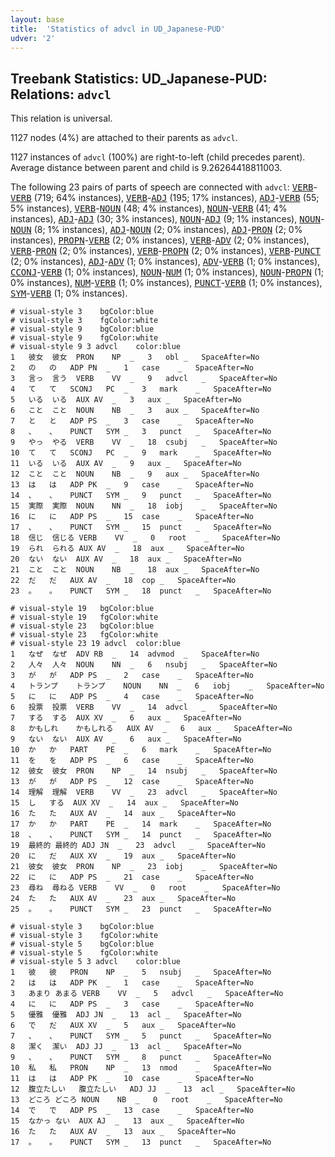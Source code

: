```yaml
---
layout: base
title:  'Statistics of advcl in UD_Japanese-PUD'
udver: '2'
---
```


## Treebank Statistics: UD_Japanese-PUD: Relations: `advcl`

This relation is universal.

1127 nodes (4%) are attached to their parents as `advcl`.

1127 instances of `advcl` (100%) are right-to-left (child precedes parent).
Average distance between parent and child is 9.26264418811003.

The following 23 pairs of parts of speech are connected with `advcl`: <tt><a href="ja_pud-pos-VERB.html">VERB</a></tt>-<tt><a href="ja_pud-pos-VERB.html">VERB</a></tt> (719; 64% instances), <tt><a href="ja_pud-pos-VERB.html">VERB</a></tt>-<tt><a href="ja_pud-pos-ADJ.html">ADJ</a></tt> (195; 17% instances), <tt><a href="ja_pud-pos-ADJ.html">ADJ</a></tt>-<tt><a href="ja_pud-pos-VERB.html">VERB</a></tt> (55; 5% instances), <tt><a href="ja_pud-pos-VERB.html">VERB</a></tt>-<tt><a href="ja_pud-pos-NOUN.html">NOUN</a></tt> (48; 4% instances), <tt><a href="ja_pud-pos-NOUN.html">NOUN</a></tt>-<tt><a href="ja_pud-pos-VERB.html">VERB</a></tt> (41; 4% instances), <tt><a href="ja_pud-pos-ADJ.html">ADJ</a></tt>-<tt><a href="ja_pud-pos-ADJ.html">ADJ</a></tt> (30; 3% instances), <tt><a href="ja_pud-pos-NOUN.html">NOUN</a></tt>-<tt><a href="ja_pud-pos-ADJ.html">ADJ</a></tt> (9; 1% instances), <tt><a href="ja_pud-pos-NOUN.html">NOUN</a></tt>-<tt><a href="ja_pud-pos-NOUN.html">NOUN</a></tt> (8; 1% instances), <tt><a href="ja_pud-pos-ADJ.html">ADJ</a></tt>-<tt><a href="ja_pud-pos-NOUN.html">NOUN</a></tt> (2; 0% instances), <tt><a href="ja_pud-pos-ADJ.html">ADJ</a></tt>-<tt><a href="ja_pud-pos-PRON.html">PRON</a></tt> (2; 0% instances), <tt><a href="ja_pud-pos-PROPN.html">PROPN</a></tt>-<tt><a href="ja_pud-pos-VERB.html">VERB</a></tt> (2; 0% instances), <tt><a href="ja_pud-pos-VERB.html">VERB</a></tt>-<tt><a href="ja_pud-pos-ADV.html">ADV</a></tt> (2; 0% instances), <tt><a href="ja_pud-pos-VERB.html">VERB</a></tt>-<tt><a href="ja_pud-pos-PRON.html">PRON</a></tt> (2; 0% instances), <tt><a href="ja_pud-pos-VERB.html">VERB</a></tt>-<tt><a href="ja_pud-pos-PROPN.html">PROPN</a></tt> (2; 0% instances), <tt><a href="ja_pud-pos-VERB.html">VERB</a></tt>-<tt><a href="ja_pud-pos-PUNCT.html">PUNCT</a></tt> (2; 0% instances), <tt><a href="ja_pud-pos-ADJ.html">ADJ</a></tt>-<tt><a href="ja_pud-pos-ADV.html">ADV</a></tt> (1; 0% instances), <tt><a href="ja_pud-pos-ADV.html">ADV</a></tt>-<tt><a href="ja_pud-pos-VERB.html">VERB</a></tt> (1; 0% instances), <tt><a href="ja_pud-pos-CCONJ.html">CCONJ</a></tt>-<tt><a href="ja_pud-pos-VERB.html">VERB</a></tt> (1; 0% instances), <tt><a href="ja_pud-pos-NOUN.html">NOUN</a></tt>-<tt><a href="ja_pud-pos-NUM.html">NUM</a></tt> (1; 0% instances), <tt><a href="ja_pud-pos-NOUN.html">NOUN</a></tt>-<tt><a href="ja_pud-pos-PROPN.html">PROPN</a></tt> (1; 0% instances), <tt><a href="ja_pud-pos-NUM.html">NUM</a></tt>-<tt><a href="ja_pud-pos-VERB.html">VERB</a></tt> (1; 0% instances), <tt><a href="ja_pud-pos-PUNCT.html">PUNCT</a></tt>-<tt><a href="ja_pud-pos-VERB.html">VERB</a></tt> (1; 0% instances), <tt><a href="ja_pud-pos-SYM.html">SYM</a></tt>-<tt><a href="ja_pud-pos-VERB.html">VERB</a></tt> (1; 0% instances).


~~~ conllu
# visual-style 3	bgColor:blue
# visual-style 3	fgColor:white
# visual-style 9	bgColor:blue
# visual-style 9	fgColor:white
# visual-style 9 3 advcl	color:blue
1	彼女	彼女	PRON	NP	_	3	obl	_	SpaceAfter=No
2	の	の	ADP	PN	_	1	case	_	SpaceAfter=No
3	言っ	言う	VERB	VV	_	9	advcl	_	SpaceAfter=No
4	て	て	SCONJ	PC	_	3	mark	_	SpaceAfter=No
5	いる	いる	AUX	AV	_	3	aux	_	SpaceAfter=No
6	こと	こと	NOUN	NB	_	3	aux	_	SpaceAfter=No
7	と	と	ADP	PS	_	3	case	_	SpaceAfter=No
8	、	、	PUNCT	SYM	_	3	punct	_	SpaceAfter=No
9	やっ	やる	VERB	VV	_	18	csubj	_	SpaceAfter=No
10	て	て	SCONJ	PC	_	9	mark	_	SpaceAfter=No
11	いる	いる	AUX	AV	_	9	aux	_	SpaceAfter=No
12	こと	こと	NOUN	NB	_	9	aux	_	SpaceAfter=No
13	は	は	ADP	PK	_	9	case	_	SpaceAfter=No
14	、	、	PUNCT	SYM	_	9	punct	_	SpaceAfter=No
15	実際	実際	NOUN	NN	_	18	iobj	_	SpaceAfter=No
16	に	に	ADP	PS	_	15	case	_	SpaceAfter=No
17	、	、	PUNCT	SYM	_	15	punct	_	SpaceAfter=No
18	信じ	信じる	VERB	VV	_	0	root	_	SpaceAfter=No
19	られ	られる	AUX	AV	_	18	aux	_	SpaceAfter=No
20	ない	ない	AUX	AV	_	18	aux	_	SpaceAfter=No
21	こと	こと	NOUN	NB	_	18	aux	_	SpaceAfter=No
22	だ	だ	AUX	AV	_	18	cop	_	SpaceAfter=No
23	。	。	PUNCT	SYM	_	18	punct	_	SpaceAfter=No

~~~


~~~ conllu
# visual-style 19	bgColor:blue
# visual-style 19	fgColor:white
# visual-style 23	bgColor:blue
# visual-style 23	fgColor:white
# visual-style 23 19 advcl	color:blue
1	なぜ	なぜ	ADV	RB	_	14	advmod	_	SpaceAfter=No
2	人々	人々	NOUN	NN	_	6	nsubj	_	SpaceAfter=No
3	が	が	ADP	PS	_	2	case	_	SpaceAfter=No
4	トランプ	トランプ	NOUN	NN	_	6	iobj	_	SpaceAfter=No
5	に	に	ADP	PS	_	4	case	_	SpaceAfter=No
6	投票	投票	VERB	VV	_	14	advcl	_	SpaceAfter=No
7	する	する	AUX	XV	_	6	aux	_	SpaceAfter=No
8	かもしれ	かもしれる	AUX	AV	_	6	aux	_	SpaceAfter=No
9	ない	ない	AUX	AV	_	6	aux	_	SpaceAfter=No
10	か	か	PART	PE	_	6	mark	_	SpaceAfter=No
11	を	を	ADP	PS	_	6	case	_	SpaceAfter=No
12	彼女	彼女	PRON	NP	_	14	nsubj	_	SpaceAfter=No
13	が	が	ADP	PS	_	12	case	_	SpaceAfter=No
14	理解	理解	VERB	VV	_	23	advcl	_	SpaceAfter=No
15	し	する	AUX	XV	_	14	aux	_	SpaceAfter=No
16	た	た	AUX	AV	_	14	aux	_	SpaceAfter=No
17	か	か	PART	PE	_	14	mark	_	SpaceAfter=No
18	、	、	PUNCT	SYM	_	14	punct	_	SpaceAfter=No
19	最終的	最終的	ADJ	JN	_	23	advcl	_	SpaceAfter=No
20	に	だ	AUX	XV	_	19	aux	_	SpaceAfter=No
21	彼女	彼女	PRON	NP	_	23	iobj	_	SpaceAfter=No
22	に	に	ADP	PS	_	21	case	_	SpaceAfter=No
23	尋ね	尋ねる	VERB	VV	_	0	root	_	SpaceAfter=No
24	た	た	AUX	AV	_	23	aux	_	SpaceAfter=No
25	。	。	PUNCT	SYM	_	23	punct	_	SpaceAfter=No

~~~


~~~ conllu
# visual-style 3	bgColor:blue
# visual-style 3	fgColor:white
# visual-style 5	bgColor:blue
# visual-style 5	fgColor:white
# visual-style 5 3 advcl	color:blue
1	彼	彼	PRON	NP	_	5	nsubj	_	SpaceAfter=No
2	は	は	ADP	PK	_	1	case	_	SpaceAfter=No
3	あまり	あまる	VERB	VV	_	5	advcl	_	SpaceAfter=No
4	に	に	ADP	PS	_	3	case	_	SpaceAfter=No
5	優雅	優雅	ADJ	JN	_	13	acl	_	SpaceAfter=No
6	で	だ	AUX	XV	_	5	aux	_	SpaceAfter=No
7	、	、	PUNCT	SYM	_	5	punct	_	SpaceAfter=No
8	潔く	潔い	ADJ	JJ	_	13	acl	_	SpaceAfter=No
9	、	、	PUNCT	SYM	_	8	punct	_	SpaceAfter=No
10	私	私	PRON	NP	_	13	nmod	_	SpaceAfter=No
11	は	は	ADP	PK	_	10	case	_	SpaceAfter=No
12	腹立たしい	腹立たしい	ADJ	JJ	_	13	acl	_	SpaceAfter=No
13	どころ	どころ	NOUN	NB	_	0	root	_	SpaceAfter=No
14	で	で	ADP	PS	_	13	case	_	SpaceAfter=No
15	なかっ	ない	AUX	AJ	_	13	aux	_	SpaceAfter=No
16	た	た	AUX	AV	_	13	aux	_	SpaceAfter=No
17	。	。	PUNCT	SYM	_	13	punct	_	SpaceAfter=No

~~~


